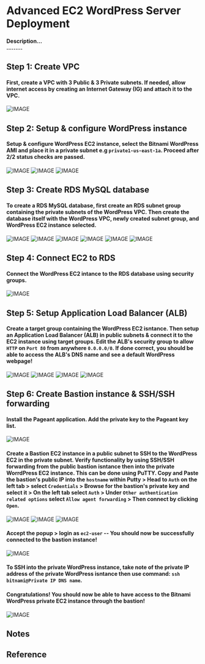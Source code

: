 # Advanced EC2 WordPress Server Deployment
#### Description... <br> .........

## Step 1: Create VPC
#### First, create a VPC with 3 Public & 3 Private subnets. If needed, allow internet access by creating an Internet Gateway (IG) and attach it to the VPC. 

![IMAGE](https://github.com/ericincloud/Advanced-EC2-WordPress-Server-Deployment/blob/main/CreateWPVPC.JPG)

## Step 2: Setup & configure WordPress instance
#### Setup & configure WordPress EC2 instance, select the Bitnami WordPress AMI and place it in a private subnet e.g `private1-us-east-1a`. Proceed after 2/2 status checks are passed. 

![IMAGE](https://github.com/ericincloud/Advanced-EC2-WordPress-Server-Deployment/blob/main/LaunchEC2WP.JPG)
![IMAGE](https://github.com/ericincloud/Advanced-EC2-WordPress-Server-Deployment/blob/main/LauchEC2WP2.JPG) 
![IMAGE](https://github.com/ericincloud/Advanced-EC2-WordPress-Server-Deployment/blob/main/LaunchEC2WP3.JPG)

## Step 3: Create RDS MySQL database 
#### To create a RDS MySQL database, first create an RDS subnet group containing the private subnets of the WordPress VPC. Then create the database itself with the WordPress VPC, newly created subnet group, and WordPress EC2 instance selected. 

![IMAGE](https://github.com/ericincloud/Advanced-EC2-WordPress-Server-Deployment/blob/main/WPRDSSubnetGroup.JPG)
![IMAGE](https://github.com/ericincloud/Advanced-EC2-WordPress-Server-Deployment/blob/main/WPCreateRDSDB.JPG)
![IMAGE](https://github.com/ericincloud/Advanced-EC2-WordPress-Server-Deployment/blob/main/WPCreateRDSDB2.JPG)
![IMAGE](https://github.com/ericincloud/Advanced-EC2-WordPress-Server-Deployment/blob/main/WPCreateRDSDB3.JPG)
![IMAGE](https://github.com/ericincloud/Advanced-EC2-WordPress-Server-Deployment/blob/main/WPCreateRDSDB4.JPG)
![IMAGE](https://github.com/ericincloud/Advanced-EC2-WordPress-Server-Deployment/blob/main/WPCreateRDSDB5.JPG)

## Step 4: Connect EC2 to RDS 
#### Connect the WordPress EC2 intance to the RDS database using security groups.

![IMAGE]()

## Step 5: Setup Application Load Balancer (ALB) 
#### Create a target group containing the WordPress EC2 isntance. Then setup an Application Load Balancer (ALB) in public subnets & connect it to the EC2 instance using target groups. Edit the ALB's security group to allow `HTTP` on `Port 80` from anywhere `0.0.0.0/0`. If done correct, you should be able to access the ALB's DNS name and see a default WordPress webpage!

![IMAGE](https://github.com/ericincloud/Advanced-EC2-WordPress-Server-Deployment/blob/main/WPTargetGroup.JPG) 
![IMAGE](https://github.com/ericincloud/Advanced-EC2-WordPress-Server-Deployment/blob/main/WPALB.JPG) 
![IMAGE](https://github.com/ericincloud/Advanced-EC2-WordPress-Server-Deployment/blob/main/WPALBSecGroup.JPG) 
![IMAGE](https://github.com/ericincloud/Advanced-EC2-WordPress-Server-Deployment/blob/main/WPALBwebpage.JPG)

## Step 6: Create Bastion instance & SSH/SSH forwarding
#### Install the Pageant application. Add the private key to the Pageant key list. 
![IMAGE](https://github.com/ericincloud/Advanced-EC2-WordPress-Server-Deployment/blob/main/Pageant.JPG)

#### Create a Bastion EC2 instance in a public subnet to SSH to the WordPress EC2 in the private subnet. Verify functionality by using SSH/SSH forwarding from the public bastion isntance then into the private WorrdPress EC2 instance. This can be done using PuTTY. Copy and Paste the bastion's public IP into the `hostname` within Putty > Head to `Auth` on the left tab > select `Credentials` > Browse for the bastion's private key and select it > On the left tab select `Auth` > Under `Other authentication related options` select `Allow agent forwarding` > Then connect by clicking `Open`. 
![IMAGE](https://github.com/ericincloud/Advanced-EC2-WordPress-Server-Deployment/blob/main/WPSSH1.JPG)
![IMAGE](https://github.com/ericincloud/Advanced-EC2-WordPress-Server-Deployment/blob/main/WPSSH2.JPG)
![IMAGE](https://github.com/ericincloud/Advanced-EC2-WordPress-Server-Deployment/blob/main/WPSSH3.JPG)
#### Accept the popup > login as `ec2-user` -- You should now be successfully connected to the bastion instance! 
![IMAGE](https://github.com/ericincloud/Advanced-EC2-WordPress-Server-Deployment/blob/main/WPBastionSSH.JPG)

#### To SSH into the private WordPress instance, take note of the private IP address of the private WordPress isntance then use command: `ssh bitnami@Private IP DNS name`. 
#### Congratulations! You should now be able to have access to the Bitnami WordPress private EC2 instance through the bastion!
![IMAGE](https://github.com/ericincloud/Advanced-EC2-WordPress-Server-Deployment/blob/main/SSHBitnami.JPG)

## Notes
####

## Reference 
####

